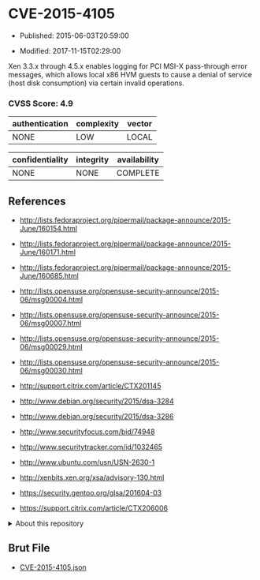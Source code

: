 # CVE-2015-4105

- Published: 2015-06-03T20:59:00

- Modified: 2017-11-15T02:29:00

Xen 3.3.x through 4.5.x enables logging for PCI MSI-X pass-through error messages, which allows local x86 HVM guests to cause a denial of service (host disk consumption) via certain invalid operations.

### CVSS Score: **4.9**

| authentication | complexity | vector |
| --- | --- | --- |
| NONE | LOW | LOCAL |

| confidentiality | integrity | availability |
| --- | --- | --- |
| NONE | NONE | COMPLETE |

## References

* http://lists.fedoraproject.org/pipermail/package-announce/2015-June/160154.html

* http://lists.fedoraproject.org/pipermail/package-announce/2015-June/160171.html

* http://lists.fedoraproject.org/pipermail/package-announce/2015-June/160685.html

* http://lists.opensuse.org/opensuse-security-announce/2015-06/msg00004.html

* http://lists.opensuse.org/opensuse-security-announce/2015-06/msg00007.html

* http://lists.opensuse.org/opensuse-security-announce/2015-06/msg00029.html

* http://lists.opensuse.org/opensuse-security-announce/2015-06/msg00030.html

* http://support.citrix.com/article/CTX201145

* http://www.debian.org/security/2015/dsa-3284

* http://www.debian.org/security/2015/dsa-3286

* http://www.securityfocus.com/bid/74948

* http://www.securitytracker.com/id/1032465

* http://www.ubuntu.com/usn/USN-2630-1

* http://xenbits.xen.org/xsa/advisory-130.html

* https://security.gentoo.org/glsa/201604-03

* https://support.citrix.com/article/CTX206006

<details>
<summary>About this repository</summary> 

  This repository is part of the project [Live Hack CVE](https://github.com/Live-Hack-CVE). Main website can be found [www.live-hack.org](https://www.live-hack.org) 
  
  Made by [Sn0wAlice](https://github.com/Sn0wAlice) for the people that care about security and need to have a feed of the latest CVEs. Hope you enjoy it, don't forget to star the repo and follow me on [Twitter](https://twitter.com/Sn0wAlice) and [Github](https://github.com/Sn0wAlice). And that is my [personnal website](https://www.alice-snow.me/)

  - [Home Page](https://github.com/Live-Hack-CVE)
  - [Framework](https://github.com/Live-Hack-CVE/cve-framework)
  - [CVE database](https://github.com/Live-Hack-CVE/full_database)
  - [Changelog](https://github.com/Live-Hack-CVE/Changelog)
</details>

## Brut File

* [CVE-2015-4105.json](https://raw.githubusercontent.com/Live-Hack-CVE/full_database/main/cves/2015/CVE-2015-4105.json)


